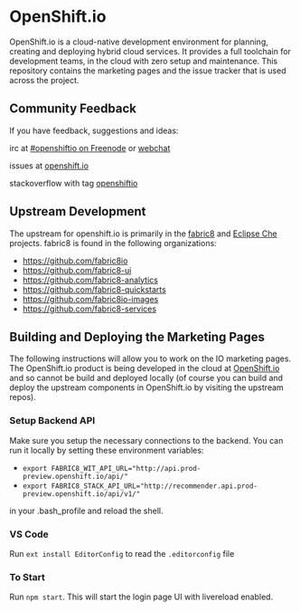 # OpenShift.io

OpenShift.io is a cloud-native development environment for planning, creating and deploying hybrid cloud services. It provides a full toolchain for development teams, in the cloud with zero setup and maintenance. This repository contains the marketing pages and the issue tracker that is used across the project.

## Community Feedback

If you have feedback, suggestions and ideas:

irc at [\#openshiftio on Freenode](irc://freenode.org/#openshiftio) or [webchat](http://webchat.freenode.net/?channels=%23openshiftio)

issues at [openshift.io](https://github.com/openshiftio/openshift.io/issues)

stackoverflow with tag [openshiftio](http://stackoverflow.com/questions/tagged/openshiftio)

## Upstream Development

The upstream for openshift.io is primarily in the [fabric8](https://fabric8.io) and [Eclipse Che](https://github.com/eclipse/che) projects.
fabric8 is found in the following organizations:

* <https://github.com/fabric8io>
* <https://github.com/fabric8-ui>
* <https://github.com/fabric8-analytics>
* <https://github.com/fabric8-quickstarts>
* <https://github.com/fabric8io-images>
* <https://github.com/fabric8-services>

## Building and Deploying the Marketing Pages

The following instructions will allow you to work on the IO marketing pages. The OpenShift.io product is being developed in the cloud at [OpenShift.io](https://openshift.io/) and so cannot be build and deployed locally (of course you can build and deploy the upstream components in OpenShift.io by visiting the upstream repos). 

### Setup Backend API

Make sure you setup the necessary connections to the backend. You can run it locally by setting these environment variables:

* `export FABRIC8_WIT_API_URL="http://api.prod-preview.openshift.io/api/"`
* `export FABRIC8_STACK_API_URL="http://recommender.api.prod-preview.openshift.io/api/v1/"`

in your .bash_profile and reload the shell.

### VS Code

Run `ext install EditorConfig` to read the `.editorconfig` file

### To Start

Run `npm start`. This will start the login page UI with livereload enabled.
